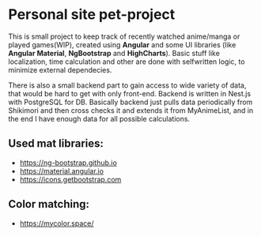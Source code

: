 # Personal site pet-project
This is small project to keep track of recently watched anime/manga or played games(WIP), created using **Angular** and some UI libraries (like **Angular Material**, **NgBootstrap** and **HighCharts**). Basic stuff like localization, time calculation and other are done with selfwritten logic, to minimize external dependecies.

There is also a small backend part to gain access to wide variety of data, that would be hard to get with only front-end. Backend is written in Nest.js with PostgreSQL for DB. Basically backend just pulls data periodically from Shikimori and then cross checks it and extends it from MyAnimeList, and in the end I have enough data for all possible calculations.

## Used mat libraries:
- https://ng-bootstrap.github.io
- https://material.angular.io
- https://icons.getbootstrap.com
## Color matching:
- https://mycolor.space/
